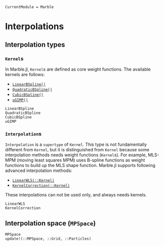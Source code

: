 ```@meta
CurrentModule = Marble
```

# Interpolations

## Interpolation types

### `Kernel`s

In Marble.jl, `Kernel`s are defined as core weight functions.
The available kernels are follows:

* [`LinearBSpline()`](@ref)
* [`QuadraticBSpline()`](@ref)
* [`CubicBSpline()`](@ref)
* [`uGIMP()`](@ref)

```@docs
LinearBSpline
QuadraticBSpline
CubicBSpline
uGIMP
```

### `Interpolation`s

`Interpolation` is a `supertype` of `Kernel`. This type is not fundamentally different from `Kernel`,
but it is distinguished from `Kernel` because some interpolation methods needs weight functions (`Kernel`s).
For example, MLS-MPM (moving least squares MPM) uses B-spline functions as weight functions to build up the MLS shape function.
Marble.jl supports following advanced interpolation methods:

* [`LinearWLS(::Kernel)`](@ref)
* [`KernelCorrection(::Kernel)`](@ref)

These interpolations can not be used only, and always needs kernels.

```@docs
LinearWLS
KernelCorrection
```

## Interpolation space (`MPSpace`)

```@docs
MPSpace
update!(::MPSpace, ::Grid, ::Particles)
```
